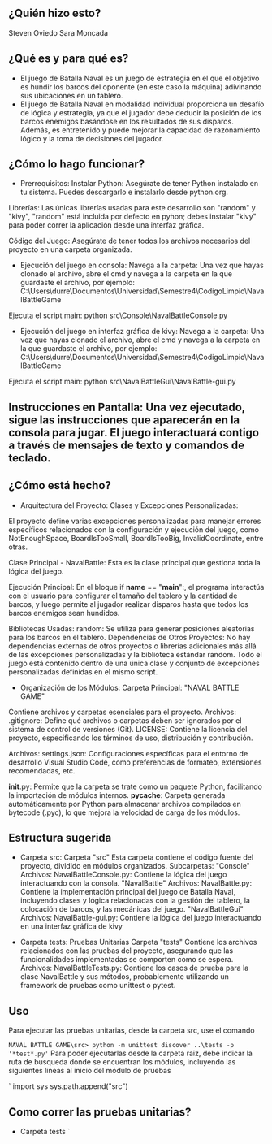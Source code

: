 ## ¿Quién hizo esto?

Steven Oviedo
Sara Moncada

## ¿Qué es y para qué es?

- El juego de Batalla Naval es un juego de estrategia en el que el objetivo es hundir los barcos del oponente (en este caso la máquina) adivinando sus ubicaciones en un tablero.
- El juego de Batalla Naval en modalidad individual proporciona un desafío de lógica y estrategia, ya que el jugador debe deducir la posición de los barcos enemigos basándose en los resultados de sus disparos. Además, es entretenido y puede mejorar la capacidad de razonamiento lógico y la toma de decisiones del jugador.

## ¿Cómo lo hago funcionar?

- Prerrequisitos:
Instalar Python: Asegúrate de tener Python instalado en tu sistema. Puedes descargarlo e instalarlo desde python.org.

Librerías: Las únicas librerías usadas para este desarrollo son "random" y "kivy", "random" está incluida por defecto en pyhon; debes instalar "kivy" para poder correr la aplicación desde una interfaz gráfica.

Código del Juego: Asegúrate de tener todos los archivos necesarios del proyecto en una carpeta organizada.

- Ejecución del juego en consola:
Navega a la carpeta: Una vez que hayas clonado el archivo, abre el cmd y navega a la carpeta en la que guardaste el archivo, por ejemplo:
C:\Users\durre\Documentos\Universidad\Semestre4\CodigoLimpio\NavalBattleGame

Ejecuta el script main:
python src\Console\NavalBattleConsole.py

- Ejecución del juego en interfaz gráfica de kivy:
Navega a la carpeta: Una vez que hayas clonado el archivo, abre el cmd y navega a la carpeta en la que guardaste el archivo, por ejemplo:
C:\Users\durre\Documentos\Universidad\Semestre4\CodigoLimpio\NavalBattleGame

Ejecuta el script main:
python src\NavalBattleGui\NavalBattle-gui.py




Instrucciones en Pantalla: Una vez ejecutado, sigue las instrucciones que aparecerán en la consola para jugar. El juego interactuará contigo a través de mensajes de texto y comandos de teclado.
-
## ¿Cómo está hecho?

- Arquitectura del Proyecto:
Clases y Excepciones Personalizadas:

El proyecto define varias excepciones personalizadas para manejar errores específicos relacionados con la configuración y ejecución del juego, como NotEnoughSpace, BoardIsTooSmall, BoardIsTooBig, InvalidCoordinate, entre otras.

Clase Principal - NavalBattle:
Esta es la clase principal que gestiona toda la lógica del juego.

Ejecución Principal:
En el bloque if __name__ == "__main__":, el programa interactúa con el usuario para configurar el tamaño del tablero y la cantidad de barcos, y luego permite al jugador realizar disparos hasta que todos los barcos enemigos sean hundidos.

Bibliotecas Usadas:
random: Se utiliza para generar posiciones aleatorias para los barcos en el tablero.
Dependencias de Otros Proyectos:
No hay dependencias externas de otros proyectos o librerías adicionales más allá de las excepciones personalizadas y la biblioteca estándar random. Todo el juego está contenido dentro de una única clase y conjunto de excepciones personalizadas definidas en el mismo script.

- Organización de los Módulos:
Carpeta Principal: "NAVAL BATTLE GAME"

Contiene archivos y carpetas esenciales para el proyecto.
Archivos:
.gitignore: Define qué archivos o carpetas deben ser ignorados por el sistema de control de versiones (Git).
LICENSE: Contiene la licencia del proyecto, especificando los términos de uso, distribución y contribución.

Archivos:
settings.json: Configuraciones específicas para el entorno de desarrollo Visual Studio Code, como preferencias de formateo, extensiones recomendadas, etc.

__init__.py: Permite que la carpeta se trate como un paquete Python, facilitando la importación de módulos internos.
__pycache__: Carpeta generada automáticamente por Python para almacenar archivos compilados en bytecode (.pyc), lo que mejora la velocidad de carga de los módulos.


## Estructura sugerida

- Carpeta src:
Carpeta "src"
Esta carpeta contiene el código fuente del proyecto, dividido en módulos organizados.
Subcarpetas:
"Console"
Archivos:
NavalBattleConsole.py: Contiene la lógica del juego interactuando con la consola.
"NavalBattle"
Archivos:
NavalBattle.py: Contiene la implementación principal del juego de Batalla Naval, incluyendo clases y lógica relacionadas con la gestión del tablero, la colocación de barcos, y las mecánicas del juego.
"NavalBattleGui"
Archivos:
NavalBattle-gui.py: Contiene la lógica del juego interactuando en una interfaz gráfica de kivy



- Carpeta tests: Pruebas Unitarias 
Carpeta "tests"
Contiene los archivos relacionados con las pruebas del proyecto, asegurando que las funcionalidades implementadas se comporten como se espera.
Archivos:
NavalBattleTests.py: Contiene los casos de prueba para la clase NavalBattle y sus métodos, probablemente utilizando un framework de pruebas como unittest o pytest.

## Uso

Para ejecutar las pruebas unitarias, desde la carpeta src, use el comando

`
  NAVAL BATTLE GAME\src> python -m unittest discover ..\tests -p '*test*.py'
`
Para poder ejecutarlas desde la carpeta raiz, debe indicar la ruta de busqueda donde se encuentran los
módulos, incluyendo las siguientes lineas al inicio del módulo de pruebas

`
  import sys
  sys.path.append("src")

## Como correr las pruebas unitarias?

- Carpeta tests
`